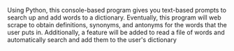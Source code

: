 Using Python, this console-based program gives you text-based prompts to search up and add words to a dictionary.
Eventually, this program will web scrape to obtain definitions, synonyms, and antonyms for the words that the user puts in.
Additionally, a feature will be added to read a file of words and automatically search and add them to the user's dictionary
